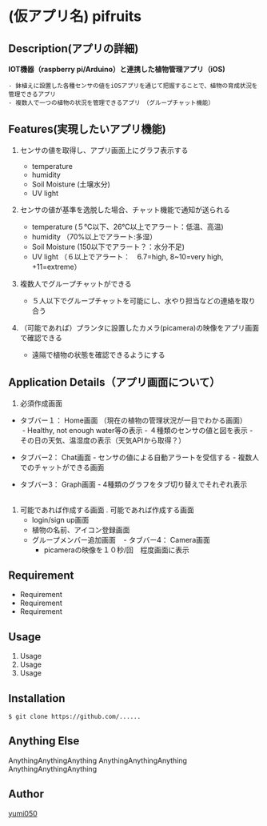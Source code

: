 # (仮アプリ名) pifruits


## Description(アプリの詳細)

**IOT機器（raspberry pi/Arduino）と連携した植物管理アプリ（iOS)**

    - 鉢植えに設置した各種センサの値をiOSアプリを通じて把握することで、植物の育成状況を管理できるアプリ
    - 複数人で一つの植物の状況を管理できるアプリ　（グループチャット機能）



## Features(実現したいアプリ機能)

1. センサの値を取得し、アプリ画面上にグラフ表示する
    - temperature
    - humidity
    - Soil Moisture (土壌水分)
    - UV light


2. センサの値が基準を逸脱した場合、チャット機能で通知が送られる
    - temperature (５℃以下、26℃以上でアラート：低温、高温)
    - humidity （70%以上でアラート:多湿）
    - Soil Moisture (150以下でアラート？：水分不足)
    - UV light （６以上でアラート：　6.7=high, 8~10=very high, +11=extreme）


3. 複数人でグループチャットができる
    - ５人以下でグループチャットを可能にし、水やり担当などの連絡を取り合う


4. （可能であれば）プランタに設置したカメラ(picamera)の映像をアプリ画面で確認できる
    - 遠隔で植物の状態を確認できるようにする
    
## Application Details（アプリ画面について）

1. 必須作成画面

- タブバー１： Home画面 （現在の植物の管理状況が一目でわかる画面）
        - Healthy, not enough water等の表示
        - ４種類のセンサの値と図を表示
        - その日の天気、温湿度の表示（天気APIから取得？）
    
- タブバー2： Chat画面
        - センサの値による自動アラートを受信する
        - 複数人でのチャットができる画面
- タブバー3： Graph画面
        - 4種類のグラフをタブ切り替えでそれぞれ表示
    
    
1. 可能であれば作成する画面
. 可能であれば作成する画面
    - login/sign up画面
    - 植物の名前、アイコン登録画面
    - グループメンバー追加画面
    - タブバー4： Camera画面
        - picameraの映像を１０秒/回　程度画面に表示
    
## Requirement

- Requirement
- Requirement
- Requirement


## Usage

1. Usage
2. Usage
3. Usage


## Installation

    $ git clone https://github.com/......


## Anything Else

AnythingAnythingAnything
AnythingAnythingAnything
AnythingAnythingAnything


## Author

[yumi050](https://............)


